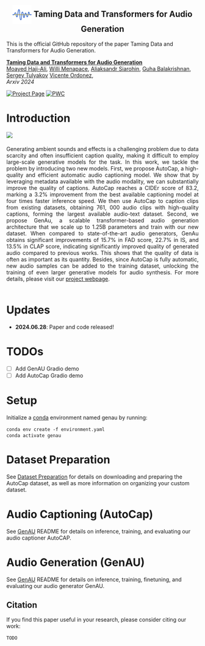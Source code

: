 <h2 align="center">
  <img src="assets/logo.png" width="50" style="vertical-align: middle;"/>
 Taming Data and Transformers for Audio Generation
</h2>

This is the official GitHub repository of the paper Taming Data and Transformers for Audio Generation.

**[Taming Data and Transformers for Audio Generation](https://snap-research.github.io/GenAU)**
</br>
[Moayed Haji-Ali](https://tsaishien-chen.github.io/),
[Willi Menapace](https://www.willimenapace.com/),
[Aliaksandr Siarohin](https://aliaksandrsiarohin.github.io/aliaksandr-siarohin-website/),
[Guha Balakrishnan](https://www.guhabalakrishnan.com),
[Sergey Tulyakov](http://www.stulyakov.com/)
[Vicente Ordonez](https://vislang.ai/),
</br>
*Arxiv 2024*

[![Project Page](https://img.shields.io/badge/Project-Page-green.svg)](https://snap-research.github.io/GenAU) [![PWC](https://img.shields.io/endpoint.svg?url=https://paperswithcode.com/badge/taming-data-and-transformers-for-audio/audio-captioning-on-audiocaps)](https://paperswithcode.com/sota/audio-captioning-on-audiocaps?p=taming-data-and-transformers-for-audio) 


# Introduction

<div align="justify">
<div>
<img src="assets/framework.jpg" width="1000" />
</div>
</br>
Generating ambient sounds and effects is a challenging problem due to data scarcity and often insufficient caption quality, making it difficult to employ large-scale generative models for the task. In this work, we tackle the problem by introducing two new models. First, we propose AutoCap, a high-quality and efficient automatic audio captioning model. We show that by leveraging metadata available with the audio modality, we can substantially improve the quality of captions. AutoCap reaches a CIDEr score of 83.2, marking a 3.2% improvement from the best available captioning model at four times faster inference speed. We then use AutoCap to caption clips from existing datasets, obtaining 761, 000 audio clips with high-quality captions, forming the largest available audio-text dataset. Second, we propose GenAu, a scalable transformer-based audio generation architecture that we scale up to 1.25B parameters and train with our new dataset. When compared to state-of-the-art audio generators, GenAu obtains significant improvements of 15.7% in FAD score, 22.7% in IS, and 13.5% in CLAP score, indicating significantly improved quality of generated audio compared to previous works. This shows that the quality of data is often as important as its quantity. Besides, since AutoCap is fully automatic, new audio samples can be added to the training dataset, unlocking the training of even larger generative models for audio synthesis. For more details, please visit our <a href='https://snap-research.github.io/GenAU'>project webpage</a>.
</div> 
<br>


# Updates
- **2024.06.28**: Paper and code released!

# TODOs
- [ ] Add GenAU Gradio demo
- [ ] Add AutoCap Gradio demo

# Setup
Initialize a [conda](https://docs.conda.io/en/latest) environment named genau by running:
```
conda env create -f environment.yaml
conda activate genau
```
# Dataset Preparation 
See [Dataset Preparation](./dataset_preperation/README.md) for details on downloading and preparing the AutoCap dataset, as well as more information on organizing your custom dataset.

# Audio Captioning (AutoCap)
See [GenAU](./AutoCap/README.md) README for details on inference, training, and evaluating our audio captioner AutoCAP.

# Audio Generation (GenAU)
See [GenAU](./GenAU/README.md) README for details on inference, training, finetuning, and evaluating our audio generator GenAU.


## Citation
If you find this paper useful in your research, please consider citing our work:
```
TODO
```
